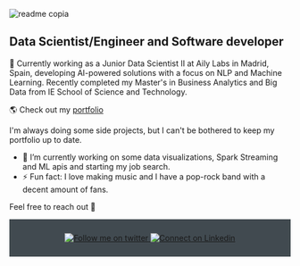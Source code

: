 ![readme copia](https://user-images.githubusercontent.com/62935664/216777769-4abdccbe-b1e0-433b-9cec-7b69ba04bd49.jpg)


## Data Scientist/Engineer and Software developer

🔭 Currently working as a Junior Data Scientist II at Aily Labs in Madrid, Spain, developing AI-powered solutions with a focus on NLP and Machine Learning. Recently completed my Master's in Business Analytics and Big Data from IE School of Science and Technology.

🌎 Check out my [portfolio](https://www.felipebasurto.com/)

I'm always doing some side projects, but I can't be bothered to keep my portfolio up to date. 

- 🔭 I’m currently working on some data visualizations, Spark Streaming and ML apis and starting my job search.
- ⚡ Fun fact: I love making music and I have a pop-rock band with a decent amount of fans.

Feel free to reach out 💬


<div align="center" style="background:#414a50; padding: 25px 0;">
    <a href="https://twitter.com/fildotai">
        <img src="https://raw.githubusercontent.com/Iwi4a/iwi4a/master/assets/twitter.svg" alt="Follow me on twitter">
    </a>
     <a href="https://www.linkedin.com/in/felipe-basurto-barrio/">
        <img src="https://raw.githubusercontent.com/Iwi4a/iwi4a/master/assets/linkedin.svg" alt="Connect on Linkedin">
    </a>
</div>
